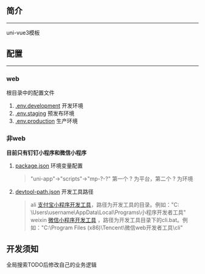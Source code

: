 ## 简介

---

uni-vue3模板

## 配置

---

### web

根目录中的配置文件

1. [.env.development](.env.development) 开发环境
2. [.env.staging](.env.staging) 预发布环境
3. [.env.production](.env.production) 生产环境

### 非web

**目前只有钉钉小程序和微信小程序**

1. [package.json](package.json) 环境变量配置
   > "uni-app"->"scripts"->"mp-?-?" 第一个 ? 为平台，第二个 ? 为环境
2. [devtool-path.json](devtool-path.json) 开发工具路径
   > ali [支付宝小程序开发工具](https://opendocs.alipay.com/mini/ide/download)，路径为开发工具的目录。例如："C:
   \Users\username\AppData\Local\Programs\小程序开发者工具"  
   > weixin [微信小程序开发工具](https://developers.weixin.qq.com/miniprogram/dev/devtools/download.html)
   ，路径为开发工具目录下的cli.bat。例如："C:\Program Files (x86)\Tencent\微信web开发者工具\cli"

## 开发须知

全局搜索TODO后修改自己的业务逻辑